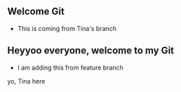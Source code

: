 ## Welcome Git

- This is coming from Tina's branch 
## Heyyoo everyone, welcome to my Git

- I am adding this from feature branch

yo, Tina here
